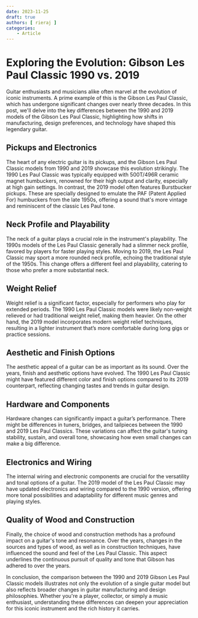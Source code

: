 ```yaml
---
date: 2023-11-25
draft: true
authors: [ rieraj ]
categories:
    - Article
---
```

# Exploring the Evolution: Gibson Les Paul Classic 1990 vs. 2019

Guitar enthusiasts and musicians alike often marvel at the evolution of iconic instruments.
A prime example of this is the Gibson Les Paul Classic, which has undergone significant changes over nearly three decades.
In this post, we'll delve into the key differences between the 1990 and 2019 models of the Gibson Les Paul Classic, highlighting how shifts in manufacturing, design preferences, and technology have shaped this legendary guitar.

<!-- more -->

## Pickups and Electronics
The heart of any electric guitar is its pickups, and the Gibson Les Paul Classic models from 1990 and 2019 showcase this evolution strikingly.
The 1990 Les Paul Classic was typically equipped with 500T/496R ceramic magnet humbuckers, renowned for their high output and clarity, especially at high gain settings.
In contrast, the 2019 model often features Burstbucker pickups.
These are specially designed to emulate the PAF (Patent Applied For) humbuckers from the late 1950s, offering a sound that's more vintage and reminiscent of the classic Les Paul tone.

## Neck Profile and Playability
The neck of a guitar plays a crucial role in the instrument's playability.
The 1990s models of the Les Paul Classic generally had a slimmer neck profile, favored by players for faster playing styles.
Moving to 2019, the Les Paul Classic may sport a more rounded neck profile, echoing the traditional style of the 1950s.
This change offers a different feel and playability, catering to those who prefer a more substantial neck.

## Weight Relief
Weight relief is a significant factor, especially for performers who play for extended periods.
The 1990 Les Paul Classic models were likely non-weight relieved or had traditional weight relief, making them heavier.
On the other hand, the 2019 model incorporates modern weight relief techniques, resulting in a lighter instrument that’s more comfortable during long gigs or practice sessions.

## Aesthetic and Finish Options
The aesthetic appeal of a guitar can be as important as its sound.
Over the years, finish and aesthetic options have evolved.
The 1990 Les Paul Classic might have featured different color and finish options compared to its 2019 counterpart, reflecting changing tastes and trends in guitar design.

## Hardware and Components
Hardware changes can significantly impact a guitar’s performance.
There might be differences in tuners, bridges, and tailpieces between the 1990 and 2019 Les Paul Classics.
These variations can affect the guitar's tuning stability, sustain, and overall tone, showcasing how even small changes can make a big difference.

## Electronics and Wiring
The internal wiring and electronic components are crucial for the versatility and tonal options of a guitar.
The 2019 model of the Les Paul Classic may have updated electronics and wiring compared to the 1990 version, offering more tonal possibilities and adaptability for different music genres and playing styles.

## Quality of Wood and Construction
Finally, the choice of wood and construction methods has a profound impact on a guitar's tone and resonance.
Over the years, changes in the sources and types of wood, as well as in construction techniques, have influenced the sound and feel of the Les Paul Classic.
This aspect underlines the continuous pursuit of quality and tone that Gibson has adhered to over the years.

In conclusion, the comparison between the 1990 and 2019 Gibson Les Paul Classic models illustrates not only the evolution of a single guitar model but also reflects broader changes in guitar manufacturing and design philosophies.
Whether you're a player, collector, or simply a music enthusiast, understanding these differences can deepen your appreciation for this iconic instrument and the rich history it carries.
